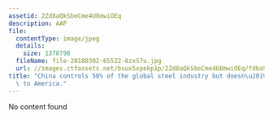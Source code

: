 ```yaml
---
assetid: 2Zd8aQkSbeCme4U8mwiOEq
description: AAP
file:
  contentType: image/jpeg
  details:
    size: 1378798
  fileName: file-20180302-65522-8zx57u.jpg
  url: //images.ctfassets.net/bsux5spekp1p/2Zd8aQkSbeCme4U8mwiOEq/fdba56fe51f18fd1a763adaef5e45328/file-20180302-65522-8zx57u.jpg
title: "China controls 50% of the global steel industry but doesn\u2019t export much\
  \ to America."
---
```

No content found